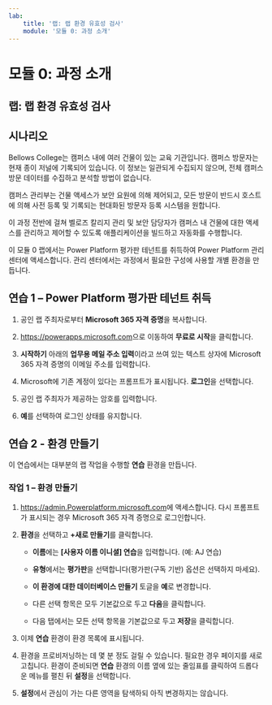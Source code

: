 ```yaml
---
lab:
    title: '랩: 랩 환경 유효성 검사'
    module: '모듈 0: 과정 소개'
---
```


모듈 0: 과정 소개
=================================

## 랩: 랩 환경 유효성 검사

시나리오
--------

Bellows College는 캠퍼스 내에 여러 건물이 있는 교육 기관입니다. 캠퍼스 방문자는 현재 종이 저널에 기록되어 있습니다. 이 정보는 일관되게 수집되지 않으며, 전체 캠퍼스 방문 데이터를 수집하고 분석할 방법이 없습니다.

캠퍼스 관리부는 건물 액세스가 보안 요원에 의해 제어되고, 모든 방문이 반드시 호스트에 의해 사전 등록 및 기록되는 현대화된 방문자 등록 시스템을 원합니다.

이 과정 전반에 걸쳐 벨로즈 칼리지 관리 및 보안 담당자가 캠퍼스 내 건물에 대한 액세스를 관리하고 제어할 수 있도록 애플리케이션을 빌드하고 자동화를 수행합니다.

이 모듈 0 랩에서는 Power Platform 평가판 테넌트를 취득하여 Power Platform 관리 센터에 액세스합니다. 관리 센터에서는 과정에서 필요한 구성에 사용할 개별 환경을 만듭니다.

연습 1 – Power Platform 평가판 테넌트 취득 
------------------------------------------

1. 공인 랩 주최자로부터 **Microsoft 365 자격 증명**을 복사합니다.

2. <https://powerapps.microsoft.com>으로 이동하여 **무료로 시작**을 클릭합니다.

3. **시작하기** 아래의 **업무용 메일 주소 입력**이라고 쓰여 있는 텍스트 상자에 Microsoft 365 자격 증명의 이메일 주소를 입력합니다.

4. Microsoft에 기존 계정이 있다는 프롬프트가 표시됩니다. **로그인**을 선택합니다.

5. 공인 랩 주최자가 제공하는 암호를 입력합니다. 

6. **예**를 선택하여 로그인 상태를 유지합니다. 


연습 2 - 환경 만들기 
------------------------------------------

이 연습에서는 대부분의 랩 작업을 수행할 **연습** 환경을 만듭니다. 

### 작업 1 – 환경 만들기

1.  <https://admin.Powerplatform.microsoft.com>에 액세스합니다. 다시 프롬프트가 표시되는 경우 Microsoft 365 자격 증명으로 로그인합니다.

2. **환경**을 선택하고 **+새로 만들기**를 클릭합니다.

    - **이름**에는 **[사용자 이름 이니셜] 연습**을 입력합니다. (예: AJ 연습)
    
    - **유형**에서는 **평가판**을 선택합니다(평가판(구독 기반) 옵션은 선택하지 마세요).
    
    - **이 환경에 대한 데이터베이스 만들기** 토글을 **예**로 변경합니다.
    
    - 다른 선택 항목은 모두 기본값으로 두고 **다음**을 클릭합니다.
    
    - 다음 탭에서는 모든 선택 항목을 기본값으로 두고 **저장**을 클릭합니다.

3. 이제 **연습** 환경이 환경 목록에 표시됩니다. 

4. 환경을 프로비저닝하는 데 몇 분 정도 걸릴 수 있습니다. 필요한 경우 페이지를 새로 고칩니다. 환경이 준비되면 **연습** 환경의 이름 옆에 있는 줄임표를 클릭하여 드롭다운 메뉴를 펼친 뒤 **설정**을 선택합니다. 

5.  **설정**에서 관심이 가는 다른 영역을 탐색하되 아직 변경하지는 않습니다. 
